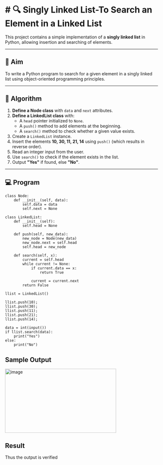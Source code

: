 # # 🔍 Singly Linked List-To Search an Element in a Linked List

This project contains a simple implementation of a **singly linked list** in Python, allowing insertion and searching of elements.

---

## 🎯 Aim

To write a Python program to search for a given element in a singly linked list using object-oriented programming principles.

---

## 🧠 Algorithm

1. **Define a Node class** with `data` and `next` attributes.
2. **Define a LinkedList class** with:
   - A `head` pointer initialized to `None`.
   - A `push()` method to add elements at the beginning.
   - A `search()` method to check whether a given value exists.
3. Create a `LinkedList` instance.
4. Insert the elements **10, 30, 11, 21, 14** using `push()` (which results in reverse order).
5. Read an integer input from the user.
6. Use `search()` to check if the element exists in the list.
7. Output **"Yes"** if found, else **"No"**.

---

## 💻 Program
~~~
class Node:
    def __init__(self, data):
        self.data = data
        self.next = None
 
class LinkedList:
    def __init__(self):
        self.head = None
 
    def push(self, new_data):
        new_node = Node(new_data)
        new_node.next = self.head
        self.head = new_node
 
    def search(self, x):
        current = self.head
        while current != None:
            if current.data == x:
                return True
             
            current = current.next
        return False
 
llist = LinkedList()
 
llist.push(10);
llist.push(30);
llist.push(11);
llist.push(21);
llist.push(14);

data = int(input())
if llist.search(data):
    print("Yes")
else:
    print("No")
~~~
## Sample Output
<img width="366" height="211" alt="image" src="https://github.com/user-attachments/assets/a4a9e1c7-c534-4803-8293-8ad7fc9f48c9" />


## Result
Thus the output is verified
